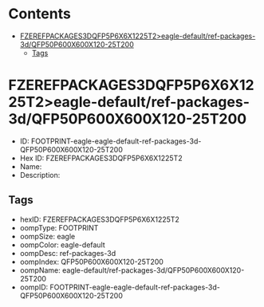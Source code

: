 



Contents
========

* [FZEREFPACKAGES3DQFP5P6X6X1225T2>eagle-default/ref-packages-3d/QFP50P600X600X120-25T200](#fzerefpackages3dqfp5p6x6x1225t2eagle-defaultref-packages-3dqfp50p600x600x120-25t200)
	* [Tags](#tags)

# FZEREFPACKAGES3DQFP5P6X6X1225T2>eagle-default/ref-packages-3d/QFP50P600X600X120-25T200

- ID: FOOTPRINT-eagle-eagle-default-ref-packages-3d-QFP50P600X600X120-25T200
- Hex ID: FZEREFPACKAGES3DQFP5P6X6X1225T2
- Name: 
- Description: 

## Tags

- hexID: FZEREFPACKAGES3DQFP5P6X6X1225T2
- oompType: FOOTPRINT
- oompSize: eagle
- oompColor: eagle-default
- oompDesc: ref-packages-3d
- oompIndex: QFP50P600X600X120-25T200
- oompName: eagle-default/ref-packages-3d/QFP50P600X600X120-25T200
- oompID: FOOTPRINT-eagle-eagle-default-ref-packages-3d-QFP50P600X600X120-25T200
